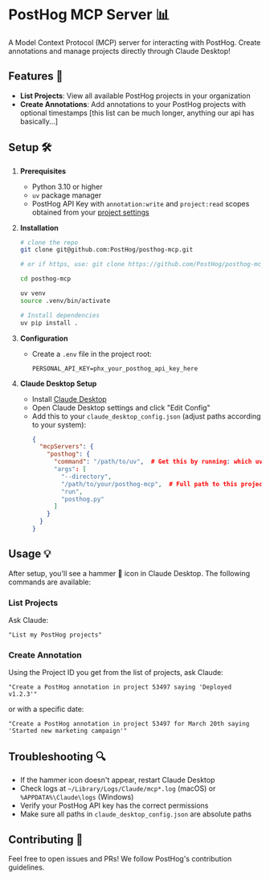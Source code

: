 # PostHog MCP Server 📊

A Model Context Protocol (MCP) server for interacting with PostHog. Create annotations and manage projects directly through Claude Desktop!

## Features 🚀

- **List Projects**: View all available PostHog projects in your organization
- **Create Annotations**: Add annotations to your PostHog projects with optional timestamps
  [this list can be much longer, anything our api has basically...]

## Setup 🛠️

1. **Prerequisites**

   - Python 3.10 or higher
   - `uv` package manager
   - PostHog API Key with `annotation:write` and `project:read` scopes obtained from your [project settings](https://app.posthog.com/project/settings)

2. **Installation**

   ```bash
   # clone the repo
   git clone git@github.com:PostHog/posthog-mcp.git

   # or if https, use: git clone https://github.com/PostHog/posthog-mcp.git

   cd posthog-mcp

   uv venv
   source .venv/bin/activate

   # Install dependencies
   uv pip install .
   ```

3. **Configuration**

   - Create a `.env` file in the project root:
     ```
     PERSONAL_API_KEY=phx_your_posthog_api_key_here
     ```

4. **Claude Desktop Setup**
   - Install [Claude Desktop](https://claude.ai/desktop)
   - Open Claude Desktop settings and click "Edit Config"
   - Add this to your `claude_desktop_config.json` (adjust paths according to your system):
     ```json
     {
       "mcpServers": {
         "posthog": {
           "command": "/path/to/uv",  # Get this by running: which uv
           "args": [
             "--directory",
             "/path/to/your/posthog-mcp",  # Full path to this project
             "run",
             "posthog.py"
           ]
         }
       }
     }
     ```

## Usage 💡

After setup, you'll see a hammer 🔨 icon in Claude Desktop. The following commands are available:

### List Projects

Ask Claude:

```
"List my PostHog projects"
```

### Create Annotation

Using the Project ID you get from the list of projects, ask Claude:

```
"Create a PostHog annotation in project 53497 saying 'Deployed v1.2.3'"

```

or with a specific date:

```
"Create a PostHog annotation in project 53497 for March 20th saying 'Started new marketing campaign'"
```

## Troubleshooting 🔍

- If the hammer icon doesn't appear, restart Claude Desktop
- Check logs at `~/Library/Logs/Claude/mcp*.log` (macOS) or `%APPDATA%\Claude\logs` (Windows)
- Verify your PostHog API key has the correct permissions
- Make sure all paths in `claude_desktop_config.json` are absolute paths

## Contributing 🤝

Feel free to open issues and PRs! We follow PostHog's contribution guidelines.
